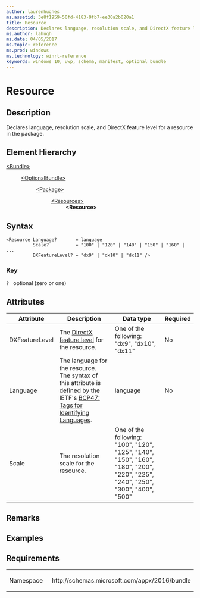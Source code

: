 ```yaml
---
author: laurenhughes
ms.assetid: 3e8f1959-50fd-4183-9fb7-ee30a2b020a1
title: Resource
description: Declares language, resolution scale, and DirectX feature level for a resource in the package.
ms.author: lahugh
ms.date: 04/05/2017
ms.topic: reference
ms.prod: windows
ms.technology: winrt-reference
keywords: windows 10, uwp, schema, manifest, optional bundle 
---
```


# Resource

## Description
Declares language, resolution scale, and DirectX feature level for a resource in the package.

## Element Hierarchy
<dl>
<dt><a href="element-bundle.md">&lt;Bundle&gt;</a></dt>
<dd>
<dl>
<dt><a href="element-optionalbundle.md">&lt;OptionalBundle&gt;</a></dt>
<dd>
<dl>
<dt><a href="element-optionalbundle-package.md">&lt;Package&gt;</a></dt>
<dd>
<dl>
<dt><a href="element-optionalbundle-resources.md">&lt;Resources&gt;</a></dt>
<dd><b>&lt;Resource&gt;</b></dd>
</dl>
</dd>
</dl>
</dd>
</dl>
</dd>
</dl>

## Syntax
``` syntax
<Resource Language?       = language
          Scale?          = "100" | "120" | "140" | "150" | "160" | ...
          DXFeatureLevel? = "dx9" | "dx10" | "dx11" />
```

### Key
`?`   optional (zero or one) 

## Attributes
| Attribute | Description | Data type | Required |
|-----------|-------------|-----------|----------|
| DXFeatureLevel | The [DirectX feature level](https://msdn.microsoft.com/library/windows/desktop/ff476876#overview) for the resource. | One of the following: "dx9", "dx10", "dx11" | No |
| Language | The language for the resource. The syntax of this attribute is defined by the IETF's [BCP47: Tags for Identifying Languages](http://www.rfc-editor.org/rfc/bcp/bcp47.txt). | language | No |
| Scale | The resolution scale for the resource. | One of the following: "100", "120", "125", "140", "150", "160", "180", "200", "220", "225", "240", "250", "300", "400", "500" | | No |

## Remarks

## Examples

## Requirements

<table>
<colgroup>
<col width="50%" />
<col width="50%" />
</colgroup>
<tbody>
<tr class="odd">
<td><p>Namespace</p></td>
<td><p>http://schemas.microsoft.com/appx/2016/bundle</p></td>
</tr>
</tbody>
</table>
